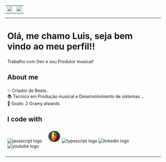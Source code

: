 <table>
<td>
 <img src="https://github-readme-stats.vercel.app/api?username=loplayersolo&show_icons=true&theme=dracula" /> 
</td>
  <td>
    <img src="https://github-readme-stats.vercel.app/api/top-langs/?username=loplayersolo&hide=html&layout=compact&theme=default"/>
  </td>
</table>
  <table>
<td>
<h1 align="left">Olá, me chamo Luis, seja bem vindo ao meu perfil!!</h1>

###

<p align="left">Trabalho com Dev e sou  Produtor musical!</p>

###

<h2 align="left">About me</h2>

###

<p align="left">✨ Criador de Beats..<br>📚 Tecnico em Produção musical e Desenvolvimento de sistemas ...<br>🎯 Goals: 2 Gramy alwards</p>

###

<h2 align="left">I code with</h2>

###

<div align="left">
  <img src="https://cdn.jsdelivr.net/gh/devicons/devicon/icons/javascript/javascript-original.svg" height="40" alt="javascript logo"  />
  <img width="12" />
<img src="imagem/OIP.jfif" width="40" height="40" />
  <img src="https://cdn.jsdelivr.net/gh/devicons/devicon/icons/typescript/typescript-original.svg" height="40" alt="typescript logo"  />
  <img src="https://raw.githubusercontent.com/maurodesouza/profile-readme-generator/master/src/assets/icons/social/linkedin/default.svg" width="52" height="40" alt="linkedin logo"  />
  <img src="https://raw.githubusercontent.com/maurodesouza/profile-readme-generator/master/src/assets/icons/social/youtube/default.svg" width="52" height="40" alt="youtube logo"  />

</div>

###
</td>

<td>

</td>


<td>

</td>
    
  </table>
